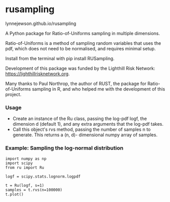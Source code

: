 # rusampling

lynnejewson.github.io/rusampling

A Python package for Ratio-of-Uniforms sampling in multiple dimensions.

Ratio-of-Uniforms is a method of sampling random variables that uses the pdf, which does not need to be normalised, and requires minimal setup.

Install from the terminal with pip install RUSampling.

Development of this package was funded by the Lighthill Risk Network: https://lighthillrisknetwork.org.

Many thanks to Paul Northrop, the author of RUST, the package for Ratio-of-Uniforms sampling in R, and who helped me with the development of this project.


### Usage
- Create an instance of the Ru class, passing the log-pdf logf, the dimension d (default 1), and any extra arguments that the log-pdf takes.
- Call this object's rvs method, passing the number of samples n to generate. This returns a (n, d)- dimensional numpy array of samples.


### Example: Sampling the log-normal distribution
```
import numpy as np
import scipy
from ru import Ru

logf = scipy.stats.lognorm.logpdf

t = Ru(logf, s=1)
samples = t.rvs(n=100000)
t.plot()
```